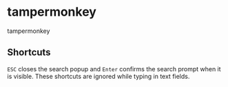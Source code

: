 # tampermonkey
tampermonkey

## Shortcuts

`ESC` closes the search popup and `Enter` confirms the search prompt when it is visible. These shortcuts are ignored while typing in text fields.
